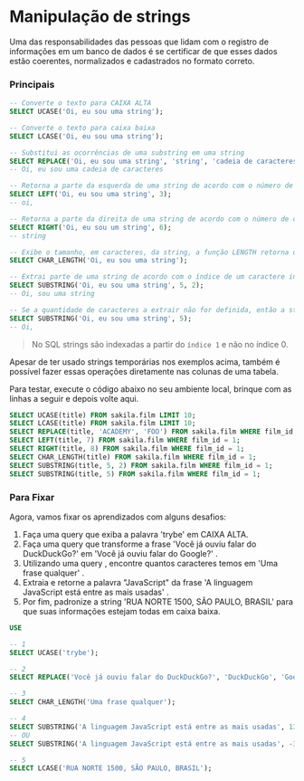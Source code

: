 # Manipulação de strings
Uma das responsabilidades das pessoas que lidam com o registro de informações em um banco de dados é se certificar de que esses dados estão coerentes, normalizados e cadastrados no formato correto.


### Principais
```sql
-- Converte o texto para CAIXA ALTA
SELECT UCASE('Oi, eu sou uma string');

-- Converte o texto para caixa baixa
SELECT LCASE('Oi, eu sou uma string');

-- Substitui as ocorrências de uma substring em uma string
SELECT REPLACE('Oi, eu sou uma string', 'string', 'cadeia de caracteres');
-- Oi, eu sou uma cadeia de caracteres

-- Retorna a parte da esquerda de uma string de acordo com o número de caracteres especificado
SELECT LEFT('Oi, eu sou uma string', 3);
-- oi,

-- Retorna a parte da direita de uma string de acordo com o número de caracteres especificado
SELECT RIGHT('Oi, eu sou um string', 6); 
-- string

-- Exibe o tamanho, em caracteres, da string, a função LENGTH retorna o tamanho em bytes
SELECT CHAR_LENGTH('Oi, eu sou uma string');

-- Extrai parte de uma string de acordo com o índice de um caractere inicial e a quantidade de caracteres a extrair
SELECT SUBSTRING('Oi, eu sou uma string', 5, 2);
-- Oi, sou uma string

-- Se a quantidade de caracteres a extrair não for definida, então a string será extraída do índice inicial definido, até o seu final
SELECT SUBSTRING('Oi, eu sou uma string', 5);
-- Oi,
```


> No SQL strings são indexadas a partir do `índice 1` e não no índice 0.

Apesar de ter usado strings temporárias nos exemplos acima, também é possível fazer essas operações diretamente nas colunas de uma tabela.

Para testar, execute o código abaixo no seu ambiente local, brinque com as linhas a seguir e depois volte aqui.
```sql
SELECT UCASE(title) FROM sakila.film LIMIT 10;
SELECT LCASE(title) FROM sakila.film LIMIT 10;
SELECT REPLACE(title, 'ACADEMY', 'FOO') FROM sakila.film WHERE film_id = 1;
SELECT LEFT(title, 7) FROM sakila.film WHERE film_id = 1;
SELECT RIGHT(title, 8) FROM sakila.film WHERE film_id = 1;
SELECT CHAR_LENGTH(title) FROM sakila.film WHERE film_id = 1;
SELECT SUBSTRING(title, 5, 2) FROM sakila.film WHERE film_id = 1;
SELECT SUBSTRING(title, 5) FROM sakila.film WHERE film_id = 1;
```


### Para Fixar
Agora, vamos fixar os aprendizados com alguns desafios:
1. Faça uma query que exiba a palavra 'trybe' em CAIXA ALTA.
2. Faça uma query que transforme a frase 'Você já ouviu falar do DuckDuckGo?' em 'Você já ouviu falar do Google?' .
3. Utilizando uma query , encontre quantos caracteres temos em 'Uma frase qualquer' .
4. Extraia e retorne a palavra "JavaScript" da frase 'A linguagem JavaScript está entre as mais usadas' .
5. Por fim, padronize a string 'RUA NORTE 1500, SÃO PAULO, BRASIL' para que suas informações estejam todas em caixa baixa.
```sql
USE

-- 1
SELECT UCASE('trybe');

-- 2
SELECT REPLACE('Você já ouviu falar do DuckDuckGo?', 'DuckDuckGo', 'Google');

-- 3
SELECT CHAR_LENGTH('Uma frase qualquer');

-- 4
SELECT SUBSTRING('A linguagem JavaScript está entre as mais usadas', 13, 10);
-- OU 
SELECT SUBSTRING('A linguagem JavaScript está entre as mais usadas', -36, 10);

-- 5
SELECT LCASE('RUA NORTE 1500, SÃO PAULO, BRASIL');
```